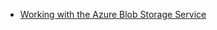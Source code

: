 * [Working with the Azure Blob Storage Service](https://www.simple-talk.com/cloud/cloud-data/working-azure-blob-storage-service/)
